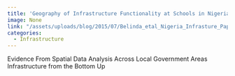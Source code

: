 ```yaml
---
title: 'Geography of Infrastructure Functionality at Schools in Nigeria:'
image: None
link: "/assets/uploads/blog/2015/07/Belinda_etal_Nigeria_Infrasture_Paper-Papers-in-Applied-Geography.pdf"
categories:
  - Infrastructure
---
```


Evidence From Spatial Data Analysis Across Local Government Areas Infrastructure from the Bottom Up
